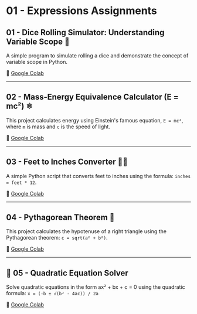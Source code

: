 # 01 - Expressions Assignments

## 01 - Dice Rolling Simulator: Understanding Variable Scope 🎲
A simple program to simulate rolling a dice and demonstrate the concept of variable scope in Python.

🔗 [Google Colab](https://colab.research.google.com/drive/19hAxzSA4H9xTEleqRm-xutR4nuRXpJwm#scrollTo=718EXJ4C4uWw&line=1&uniqifier=1)

---

## 02 - Mass-Energy Equivalence Calculator (E = mc²) ⚛️
This project calculates energy using Einstein's famous equation, `E = mc²`, where `m` is mass and `c` is the speed of light.

🔗 [Google Colab](https://colab.research.google.com/drive/1joMN55yDTNImzhIG5DOjaKzJEK4e-GfX#scrollTo=Tl1DuiZ19hPu&line=1&uniqifier=1)

---

## 03 - Feet to Inches Converter 📏👣
A simple Python script that converts feet to inches using the formula: `inches = feet * 12`.

🔗 [Google Colab](https://colab.research.google.com/drive/19U8gIrxvbSgVy746uTgmybbnp_UdycgA#scrollTo=8frT9wBGrUS6&line=1&uniqifier=1)

---

## 04 - Pythagorean Theorem 🔺
This project calculates the hypotenuse of a right triangle using the Pythagorean theorem: `c = sqrt(a² + b²)`.

🔗 [Google Colab](https://colab.research.google.com/drive/1q_1raFoGFtwi__QqxLJO7jd0ED2cf07w#scrollTo=XgCh6ASU0vNK&line=13&uniqifier=1)

---

## 🔢 05 - Quadratic Equation Solver
Solve quadratic equations in the form ax² + bx + c = 0 using the quadratic formula:
`x = (-b ± √(b² - 4ac)) / 2a`

🔗 [Google Colab](https://colab.research.google.com/drive/1eOeUEyi4ffcpcnVAoA67WugwVDpYq6tt#scrollTo=3hn-0xllNg8Y&line=13&uniqifier=1)



  
